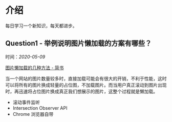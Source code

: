 # 介绍
每日学习一个新知识，每天都进步。

## Question1 - 举例说明图片懒加载的方案有哪些？
时间：*2020-05-09*

[图片懒加载的几种方法 - 简书](https://www.jianshu.com/p/c0f8cc330653)

当一个网站的图片数量较多时，直接加载可能会有很大的开销，不利于性能，这时可以将所有的图片换成轻量的占位图，不加载图片。而当用户真正滚动到图片出现时，再迅速将占位图片换成真正我们想展示的图片，这整个过程就是懒加载。

+ 滚动事件监听
+ Intersection Observer API
+ Chrome 浏览器自带

